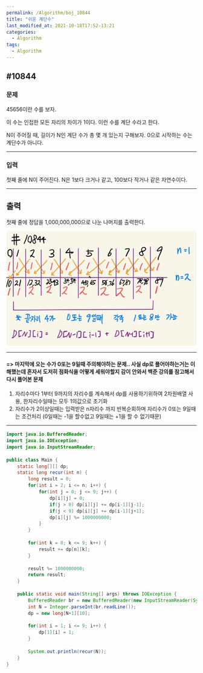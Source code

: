 ```yaml
---
permalink: /Algorithm/boj_10844
title: "쉬운 계단수"
last_modified_at: 2021-10-18T17:52-13:21
categories:
  - Algorithm
tags:
  - Algorithm
---
```


## #10844

### 문제

45656이란 수를 보자.

이 수는 인접한 모든 자리의 차이가 1이다. 이런 수를 계단 수라고 한다.

N이 주어질 때, 길이가 N인 계단 수가 총 몇 개 있는지 구해보자. 0으로 시작하는 수는 계단수가 아니다.

---

### 입력

첫째 줄에 N이 주어진다. N은 1보다 크거나 같고, 100보다 작거나 같은 자연수이다.

---

## 출력

첫째 줄에 정답을 1,000,000,000으로 나눈 나머지를 출력한다.

![10844](/assets/image/algo/10844.jpg)

---

#### => 마지막에 오는 수가 0또는 9일때 주의해야하는 문제.. 사실 dp로 풀어야하는거는 이해했는데 혼자서 도저히 점화식을 어떻게 세워야할지 감이 안와서 백준 강의를 참고해서 다시 풀어본 문제

1. 자리수마다 1부터 9까지의 자리수를 계속해서 dp를 사용하기위하여 2차원배열 사용, 한자리수일때는 모두 1의값으로 초기화
2. 자리수가 2이상일때는 입력받은 n자리수 까지 반복순회하며 자리수가 0또는 9일때는 조건처리 (0일때는 -1을 할수없고 9일때는 +1을 할 수 없기때문)

---

```java
import java.io.BufferedReader;
import java.io.IOException;
import java.io.InputStreamReader;

public class Main {
    static long[][] dp;
    static long recur(int n) {
        long result = 0;
        for(int i = 2; i <= n; i++) {
            for(int j = 0; j <= 9; j++) {
                dp[i][j] = 0;
                if(j > 0) dp[i][j] += dp[i-1][j-1];
                if(j < 9) dp[i][j] += dp[i-1][j+1];
                dp[i][j] %= 1000000000;
            }
        }

        for(int k = 0; k <= 9; k++) {
            result += dp[n][k];
        }

        result %= 1000000000;
        return result;
    }

    public static void main(String[] args) throws IOException {
        BufferedReader br = new BufferedReader(new InputStreamReader(System.in));
        int N = Integer.parseInt(br.readLine());
        dp = new long[N+1][10];

        for(int i = 1; i <= 9; i++) {
            dp[1][i] = 1;
        }

        System.out.println(recur(N));
    }
}

```
